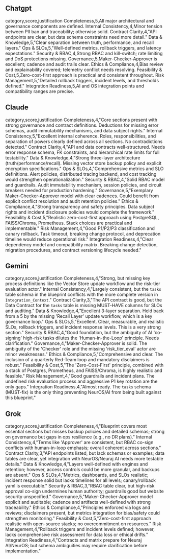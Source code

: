 ## Chatgpt

category,score,justification
Completeness,5,All major architectural and governance components are defined.
Internal Consistency,4,Minor tension between PII ban and traceability; otherwise solid.
Contract Clarity,4,"API endpoints are clear, but data schema constraints need more detail."
Data & Knowledge,5,"Clear separation between truth, performance, and recall layers."
Ops & SLOs,5,"Well-defined metrics, rollback triggers, and latency expectations."
Security & RBAC,4,Strong RBAC and kill-switch; rate limiting and DoS protections missing.
Governance,5,Maker-Checker-Approver is excellent; cadence and audit trails clear.
Ethics & Compliance,4,Bias review and explainability covered; telemetry conflict needs resolving.
Feasibility & Cost,5,Zero-cost-first approach is practical and consistent throughout.
Risk Management,5,"Detailed rollback triggers, incident levels, and thresholds defined."
Integration Readiness,5,AI and OS integration points and compatibility ranges are precise.


## Claude

category,score,justification
Completeness,4,"Core sections present with strong governance and contract definitions. Deductions for missing error schemas, audit immutability mechanisms, and data subject rights."
Internal Consistency,5,"Excellent internal coherence. Roles, responsibilities, and separation of powers clearly defined across all sections. No contradictions detected."
Contract Clarity,4,"API and data contracts well-structured. Needs error response schema, FK constraints, and hierarchical rate limits for full testability."
Data & Knowledge,4,"Strong three-layer architecture (truth/performance/recall). Missing vector store backup policy and explicit encryption specifications."
Ops & SLOs,4,"Comprehensive metrics and SLO definitions. Alert policies, distributed tracing backend, and cost tracking would strengthen operationalization."
Security & RBAC,4,"Solid RBAC model and guardrails. Audit immutability mechanism, session policies, and circuit breakers needed for production hardening."
Governance,5,"Exemplary Maker-Checker-Approver model with clear cadences. Could benefit from explicit conflict resolution and audit retention policies."
Ethics & Compliance,4,"Strong transparency and safety principles. Data subject rights and incident disclosure policies would complete the framework."
Feasibility & Cost,5,"Realistic zero-cost-first approach using PostgreSQL, FAISS/Chroma, Prometheus. Stack choices are practical and implementable."
Risk Management,4,"Good P1/P2/P3 classification and canary rollback. Task timeout, breaking change protocol, and deprecation timeline would reduce operational risk."
Integration Readiness,4,"Clear dependency model and compatibility matrix. Breaking change detection, migration procedures, and contract versioning lifecycle needed."

## Gemini

category,score,justification
Completeness,4,"Strong, but missing key process definitions like the Vector Store update workflow and the risk-tier evaluation actor."
Internal Consistency,4,"Largely consistent, but the `tasks` table schema in the blueprint conflicts with the more complete version in `Integration_Context`."
Contract Clarity,3,"The API contract is good, but the Data Contract for the `tasks` table is missing MUST-HAVE columns for SLOs and auditing."
Data & Knowledge,4,"Excellent 3-layer separation. Held back from a 5 by the missing 'Recall Layer' update workflow, which is a key governance loop."
Ops & SLOs,5,"Excellent. Clear, measurable, and realistic SLOs, rollback triggers, and incident response levels. This is a very strong section."
Security & RBAC,4,"Good foundation, but the ambiguity of AI 'co-signing' high-risk tasks dilutes the 'Human-in-the-Loop' principle. Needs clarification."
Governance,4,"Maker-Checker-Approver is solid. The ambiguity of the 'Checker' role and the missing 'risk_tier_eval' actor are minor weaknesses."
Ethics & Compliance,5,"Comprehensive and clear. The inclusion of a quarterly Red-Team loop and mandatory disclaimers is robust."
Feasibility & Cost,5,"The 'Zero-Cost-First' principle, combined with a stack of Postgres, Prometheus, and FAISS/Chroma, is highly realistic and feasible."
Risk Management,4,"Good guardrails and incident plans. The undefined risk evaluation process and aggressive P1 key rotation are the only gaps."
Integration Readiness,4,"Almost ready. The `tasks` schema (MUST-fix) is the only thing preventing NeurOS/AI from being built against this blueprint."

## Grok

category,score,justification
Completeness,4,"Blueprint covers most essential sections but misses backup policies and detailed schemas; strong on governance but gaps in ops resilience (e.g., no DR plans)."
Internal Consistency,4,"Terms like 'Approver' are consistent, but RBAC co-sign conflicts with human-in-loop emphasis; overall coherent across sections."
Contract Clarity,3,"API endpoints listed, but lack schemas or examples; data tables are clear, yet integration with NeurOS/Neuraj AI needs more testable details."
Data & Knowledge,4,"Layers well-defined with engines and retention; however, access controls could be more granular, and backups are absent."
Ops & SLOs,4,"Metrics, dashboards, and SLOs realistic; incident response solid but lacks timelines for all levels; canary/rollback yaml is executable."
Security & RBAC,3,"RBAC table clear, but high-risk approval co-sign undermines human authority; guardrails good but website security unspecified."
Governance,5,"Maker-Checker-Approver model explicit and auditable; cadence and artifacts well-defined with strong traceability."
Ethics & Compliance,4,"Principles enforced via logs and reviews; disclaimers present, but metrics integration for bias/safety could strengthen monitoring."
Feasibility & Cost,5,"Zero-cost-first approach realistic with open-source stacks; no overcommitment on resources."
Risk Management,4,"Rollback triggers and incident levels defined; however, lacks comprehensive risk assessment for data loss or ethical drifts."
Integration Readiness,4,"Contracts and matrix prepare for Neuraj AI/NeurOS; but schema ambiguities may require clarification before implementation."
